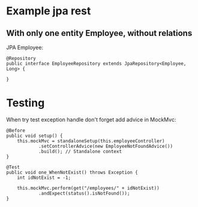 # Example jpa rest

## With only one entity Employee, without relations

JPA Employee:

```
@Repository
public interface EmployeeRepository extends JpaRepository<Employee, Long> {

}
```

# Testing

When try test exception handle don't forget add advice in MockMvc:

```
@Before
public void setup() {
    this.mockMvc = standaloneSetup(this.employeeController)
            .setControllerAdvice(new EmployeeNotFoundAdvice())
            .build(); // Standalone context
}
```

```
@Test
public void one_WhenNotExist() throws Exception {
    int idNotExist = -1;

    this.mockMvc.perform(get("/employees/" + idNotExist))
            .andExpect(status().isNotFound());
}
```